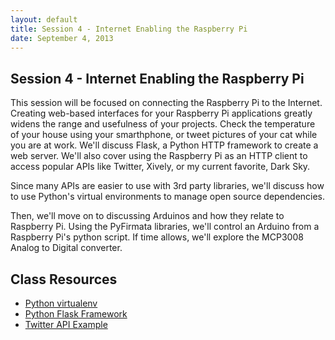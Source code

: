 ```yaml
---
layout: default
title: Session 4 - Internet Enabling the Raspberry Pi
date: September 4, 2013
---
```


## Session 4 - Internet Enabling the Raspberry Pi
This session will be focused on connecting the Raspberry Pi to the Internet. Creating web-based interfaces for your Raspberry Pi applications greatly widens the range and usefulness of your projects. Check the temperature of your house using your smarthphone, or tweet pictures of your cat while you are at work. We'll discuss Flask, a Python HTTP framework to create a web server. We'll also cover using the Raspberry Pi as an HTTP client to access popular APIs like Twitter, Xively, or my current favorite, Dark Sky.

Since many APIs are easier to use with 3rd party libraries, we'll discuss how to use Python's virtual environments to manage open source dependencies.

Then, we'll move on to discussing Arduinos and how they relate to Raspberry Pi. Using the PyFirmata libraries, we'll control an Arduino from a Raspberry Pi's python script. If time allows, we'll explore the MCP3008 Analog to Digital converter.

## Class Resources

* [Python virtualenv](/session4/venv.html)
* [Python Flask Framework](/session4/flask.html)
* [Twitter API Example](/session4/twitter.html)
